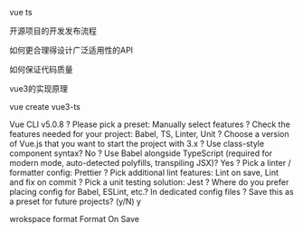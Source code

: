 vue ts

开源项目的开发发布流程

如何更合理得设计广泛适用性的API

如何保证代码质量

vue3的实现原理

vue create vue3-ts

Vue CLI v5.0.8
? Please pick a preset: Manually select features
? Check the features needed for your project: Babel, TS, Linter, Unit
? Choose a version of Vue.js that you want to start the project with 3.x
? Use class-style component syntax? No
? Use Babel alongside TypeScript (required for modern mode, auto-detected polyfills, transpiling JSX)? Yes
? Pick a linter / formatter config: Prettier
? Pick additional lint features: Lint on save, Lint and fix on commit
? Pick a unit testing solution: Jest
? Where do you prefer placing config for Babel, ESLint, etc.? In dedicated config files
? Save this as a preset for future projects? (y/N) y

wrokspace 
format
Format On Save